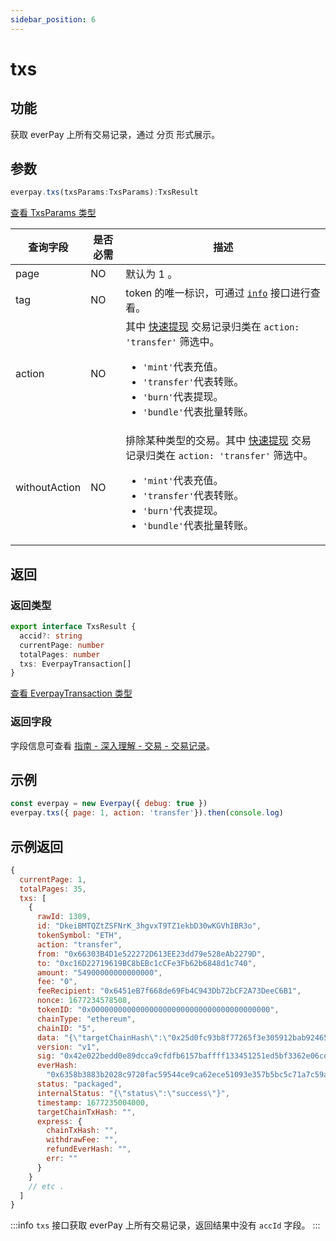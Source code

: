 ```yaml
---
sidebar_position: 6
---
```


# txs

## 功能

获取 everPay 上所有交易记录，通过 分页 形式展示。

## 参数
```ts
everpay.txs(txsParams:TxsParams):TxsResult
```
[查看 TxsParams 类型](../types#txsparams)

|查询字段|是否必需|描述|
|---|---|---|
|page|NO|默认为 1 。|
|tag|NO|token 的唯一标识，可通过 [`info`](./info.md#示例返回) 接口进行查看。|
|action|NO|其中 [快速提现](../../../basic/dive/withdraw.md#快速提现) 交易记录归类在 `action: 'transfer'` 筛选中。<ul><li>`'mint'`代表充值。</li><li>`'transfer'`代表转账。</li><li>`'burn'`代表提现。</li><li>`'bundle'`代表批量转账。</li></ul>|
|withoutAction|NO|排除某种类型的交易。其中 [快速提现](../../../basic/dive/withdraw.md#快速提现) 交易记录归类在 `action: 'transfer'` 筛选中。<ul><li>`'mint'`代表充值。</li><li>`'transfer'`代表转账。</li><li>`'burn'`代表提现。</li><li>`'bundle'`代表批量转账。</li></ul>|

## 返回

### 返回类型

```ts
export interface TxsResult {
  accid?: string
  currentPage: number
  totalPages: number
  txs: EverpayTransaction[]
}
```
[查看 EverpayTransaction 类型](../types.md#everpaytransaction)

### 返回字段

字段信息可查看 [指南 - 深入理解 - 交易 - 交易记录](../../../basic/dive/transaction.md#交易记录)。

## 示例

```js
const everpay = new Everpay({ debug: true })
everpay.txs({ page: 1, action: 'transfer'}).then(console.log)
```

## 示例返回

```js
{
  currentPage: 1,
  totalPages: 35,
  txs: [
    {
      rawId: 1309,
      id: "DkeiBMTQZtZSFNrK_3hgvxT9TZ1ekbD30wKGVhIBR3o",
      tokenSymbol: "ETH",
      action: "transfer",
      from: "0x66303B4D1e522272D613EE23dd79e528eAb2279D",
      to: "0xc16D22719619BC8bEBc1cCFe3Fb62b6848d1c740",
      amount: "54900000000000000",
      fee: "0",
      feeRecipient: "0x6451eB7f668de69Fb4C943Db72bCF2A73DeeC6B1",
      nonce: 1677234578508,
      tokenID: "0x0000000000000000000000000000000000000000",
      chainType: "ethereum",
      chainID: "5",
      data: "{\"targetChainHash\":\"0x25d0fc93b8f77265f3e305912bab924653c2c787cda34f3d65400db410ceb430\"}",
      version: "v1",
      sig: "0x42e022bedd0e89dcca9cfdfb6157baffff133451251ed5bf3362e06cd9f00e105cc326e3c7ad6ca12928b811a16e315672f8dba3c32ac68536bf8cf6c8348c601b",
      everHash:
        "0x6358b3883b2028c9720fac59544ce9ca62ece51093e357b5bc5c71a7c59a13f5",
      status: "packaged",
      internalStatus: "{\"status\":\"success\"}",
      timestamp: 1677235004000,
      targetChainTxHash: "",
      express: {
        chainTxHash: "",
        withdrawFee: "",
        refundEverHash: "",
        err: ""
      }
    }
    // etc .
  ]
}

```

:::info
`txs` 接口获取 everPay 上所有交易记录，返回结果中没有 `accId` 字段。
:::

